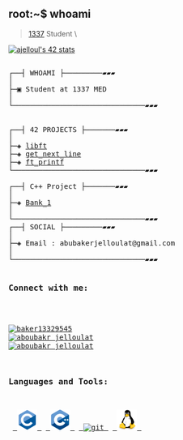 ## root:~$ whoami

>  [1337](https://1337.ma/en/) Student \



<a href="https://github.com/oakoudad/badge42">
  <img src="https://badge.mediaplus.ma/binary/ajelloul" alt="ajelloul's 42 stats" />
</a>

<pre>

┌──┤ WHOAMI ├─────────▰▰▰
│
├─▣ Student at 1337 MED
│
└───────────────────────────────▰▰▰


┌──┤ 42 PROJECTS ├───────▰▰▰
│
├─◈ <a href="https://github.com/aboubakr-jelloulat/42-cursus/tree/main/libft">libft</a>
├─◈ <a href="https://github.com/aboubakr-jelloulat/42-cursus/tree/main/get_next_line">get_next_line</a>
├─◈ <a href="https://github.com/aboubakr-jelloulat/42-cursus/tree/main/ft_printf">ft_printf</a>
└───────────────────────────────▰▰▰

┌──┤ C++ Project ├───────▰▰▰
│
├─◈ <a href="https://github.com/aboubakr-jelloulat/Programming-Advices-project/tree/main/Bank_1">Bank_1</a>
│
└───────────────────────────────▰▰▰
┌──┤ SOCIAL ├─────────▰▰▰
│
├─◈ Email : abubakerjelloulat@gmail.com
│
└───────────────────────────────▰▰▰
  
<h3 align="left">Connect with me:</h3>
<p align="left">
<a href="https://twitter.com/baker13329545" target="blank"><img align="center" src="https://raw.githubusercontent.com/rahuldkjain/github-profile-readme-generator/master/src/images/icons/Social/twitter.svg" alt="baker13329545" height="30" width="40" /></a>
<a href="https://stackoverflow.com/users/aboubakr jelloulat" target="blank"><img align="center" src="https://raw.githubusercontent.com/rahuldkjain/github-profile-readme-generator/master/src/images/icons/Social/stack-overflow.svg" alt="aboubakr jelloulat" height="30" width="40" /></a>
<a href="https://discord.gg/aboubakr_jelloulat" target="blank"><img align="center" src="https://raw.githubusercontent.com/rahuldkjain/github-profile-readme-generator/master/src/images/icons/Social/discord.svg" alt="aboubakr_jelloulat" height="30" width="40" /></a>
</p>
<h3 align="left">Languages and Tools:</h3>
<p align="left"> <a href="https://www.cprogramming.com/" target="_blank" rel="noreferrer"> <img src="https://raw.githubusercontent.com/devicons/devicon/master/icons/c/c-original.svg" alt="c" width="40" height="40"/> </a> <a href="https://www.w3schools.com/cpp/" target="_blank" rel="noreferrer"> <img src="https://raw.githubusercontent.com/devicons/devicon/master/icons/cplusplus/cplusplus-original.svg" alt="cplusplus" width="40" height="40"/> </a> <a href="https://git-scm.com/" target="_blank" rel="noreferrer"> <img src="https://www.vectorlogo.zone/logos/git-scm/git-scm-icon.svg" alt="git" width="40" height="40"/> </a> <a href="https://www.linux.org/" target="_blank" rel="noreferrer"> <img src="https://raw.githubusercontent.com/devicons/devicon/master/icons/linux/linux-original.svg" alt="linux" width="40" height="40"/> </a> </p>
